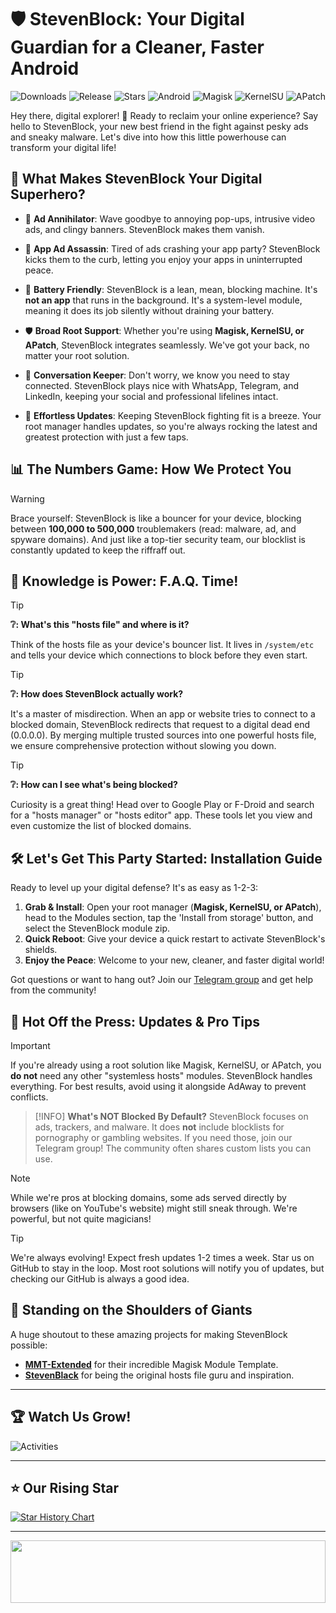 # 🛡️ StevenBlock: Your Digital Guardian for a Cleaner, Faster Android

![Downloads](https://img.shields.io/github/downloads/Magisk-Modules-Alt-Repo/StevenBlock/total?color=green&style=for-the-badge)
![Release](https://img.shields.io/github/v/release/Magisk-Modules-Alt-Repo/StevenBlock?style=for-the-badge)
![Stars](https://img.shields.io/github/stars/Magisk-Modules-Alt-Repo/StevenBlock?style=for-the-badge)
![Android](https://img.shields.io/badge/Android-3DDC84?style=for-the-badge&logo=android&logoColor=white)
![Magisk](https://img.shields.io/badge/Magisk-8A2BE2?style=for-the-badge&logo=magisk&logoColor=white)
![KernelSU](https://img.shields.io/badge/KernelSU-199116?style=for-the-badge&logo=kernelsu&logoColor=white)
![APatch](https://img.shields.io/badge/APatch-3086F8?style=for-the-badge&logo=apatch&logoColor=white)

Hey there, digital explorer! 👋 Ready to reclaim your online experience? Say hello to StevenBlock, your new best friend in the fight against pesky ads and sneaky malware. Let's dive into how this little powerhouse can transform your digital life!

## 🚀 What Makes StevenBlock Your Digital Superhero?

- 🛑 **Ad Annihilator**: Wave goodbye to annoying pop-ups, intrusive video ads, and clingy banners. StevenBlock makes them vanish.

- 📱 **App Ad Assassin**: Tired of ads crashing your app party? StevenBlock kicks them to the curb, letting you enjoy your apps in uninterrupted peace.

- 🔋 **Battery Friendly**: StevenBlock is a lean, mean, blocking machine. It's **not an app** that runs in the background. It's a system-level module, meaning it does its job silently without draining your battery.

- 🛡️ **Broad Root Support**: Whether you're using **Magisk, KernelSU, or APatch**, StevenBlock integrates seamlessly. We've got your back, no matter your root solution.

- 💬 **Conversation Keeper**: Don't worry, we know you need to stay connected. StevenBlock plays nice with WhatsApp, Telegram, and LinkedIn, keeping your social and professional lifelines intact.

- 🔄 **Effortless Updates**: Keeping StevenBlock fighting fit is a breeze. Your root manager handles updates, so you're always rocking the latest and greatest protection with just a few taps.

## 📊 The Numbers Game: How We Protect You

> [!WARNING]
> Brace yourself: StevenBlock is like a bouncer for your device, blocking between **100,000 to 500,000** troublemakers (read: malware, ad, and spyware domains). And just like a top-tier security team, our blocklist is constantly updated to keep the riffraff out.

## 🧠 Knowledge is Power: F.A.Q. Time!

> [!TIP]
> **❔: What's this "hosts file" and where is it?**
>
> Think of the hosts file as your device's bouncer list. It lives in `/system/etc` and tells your device which connections to block before they even start.

> [!TIP]
> **❔: How does StevenBlock actually work?**
>
> It's a master of misdirection. When an app or website tries to connect to a blocked domain, StevenBlock redirects that request to a digital dead end (0.0.0.0). By merging multiple trusted sources into one powerful hosts file, we ensure comprehensive protection without slowing you down.

> [!TIP]
> **❔: How can I see what's being blocked?**
>
> Curiosity is a great thing! Head over to Google Play or F-Droid and search for a "hosts manager" or "hosts editor" app. These tools let you view and even customize the list of blocked domains.

## 🛠️ Let's Get This Party Started: Installation Guide

Ready to level up your digital defense? It's as easy as 1-2-3:

1.  **Grab & Install**: Open your root manager (**Magisk, KernelSU, or APatch**), head to the Modules section, tap the 'Install from storage' button, and select the StevenBlock module zip.
2.  **Quick Reboot**: Give your device a quick restart to activate StevenBlock's shields.
3.  **Enjoy the Peace**: Welcome to your new, cleaner, and faster digital world!

Got questions or want to hang out? Join our [Telegram group](https://t.me/stevenblockmodule) and get help from the community!

## 🔔 Hot Off the Press: Updates & Pro Tips

> [!IMPORTANT]
> If you're already using a root solution like Magisk, KernelSU, or APatch, you **do not** need any other "systemless hosts" modules. StevenBlock handles everything. For best results, avoid using it alongside AdAway to prevent conflicts.

> [!INFO]
> **What's NOT Blocked By Default?**
> StevenBlock focuses on ads, trackers, and malware. It does **not** include blocklists for pornography or gambling websites. If you need those, join our Telegram group! The community often shares custom lists you can use.

> [!NOTE]
> While we're pros at blocking domains, some ads served directly by browsers (like on YouTube's website) might still sneak through. We're powerful, but not quite magicians!

> [!TIP]
> We're always evolving! Expect fresh updates 1-2 times a week. Star us on GitHub to stay in the loop. Most root solutions will notify you of updates, but checking our GitHub is always a good idea.

## 🙌 Standing on the Shoulders of Giants

A huge shoutout to these amazing projects for making StevenBlock possible:

-   **[MMT-Extended](https://github.com/Zackptg5/MMT-Extended)** for their incredible Magisk Module Template.
-   **[StevenBlack](https://github.com/StevenBlack)** for being the original hosts file guru and inspiration.

---

## 🏆 Watch Us Grow!

![Activities](https://repobeats.axiom.co/api/embed/359376e8fd59201ac45b1f13f73201c3be069b62.svg)

---

## ⭐ Our Rising Star

[![Star History Chart](https://api.star-history.com/svg?repos=mikropsoft/StevenBlock,Magisk-Modules-Alt-Repo/StevenBlock&type=Date)](https://star-history.com/#mikropsoft/StevenBlock&Magisk-Modules-Alt-Repo/StevenBlock&Date)

---

<img src="https://raw.githubusercontent.com/matfantinel/matfantinel/master/waves.svg" width="100%" height="100">
